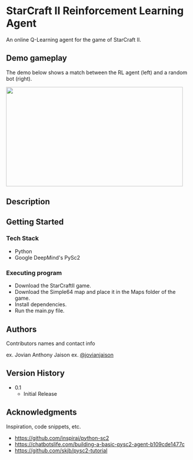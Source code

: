 # StarCraft II Reinforcement Learning Agent

An online Q-Learning agent for the game of StarCraft II.

## Demo gameplay

The demo below shows a match between the RL agent (left) and a random bot (right).

<img src="https://user-images.githubusercontent.com/38627145/210742168-fcbc83a1-18ad-40c0-a3e5-733d32d9175b.gif" height="270" width="480">

## Description

## Getting Started

### Tech Stack

* Python
* Google DeepMind's PySc2

### Executing program

* Download the StarCraftII game.
* Download the Simple64 map and place it in the Maps folder of the game.
* Install dependencies.
* Run the main.py file.

## Authors

Contributors names and contact info

ex. Jovian Anthony Jaison
ex. [@jovianjaison](https://www.linkedin.com/in/jovianjaison/)

## Version History

* 0.1
    * Initial Release

## Acknowledgments

Inspiration, code snippets, etc.
* https://github.com/inspirai/python-sc2
* https://chatbotslife.com/building-a-basic-pysc2-agent-b109cde1477c
* https://github.com/skjb/pysc2-tutorial
